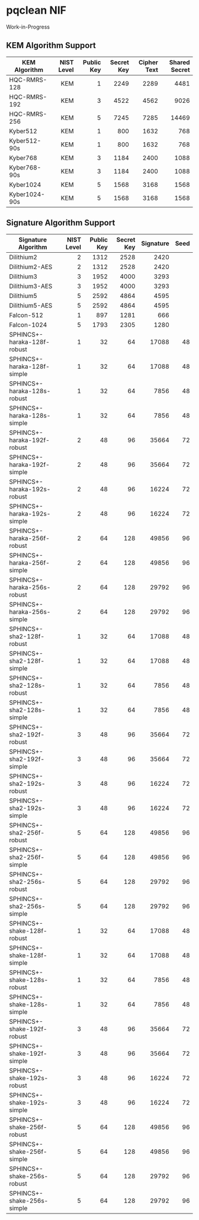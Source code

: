 # pqclean NIF

Work-in-Progress

## KEM Algorithm Support

| KEM Algorithm               | NIST Level    | Public Key | Secret Key | Cipher Text | Shared Secret |
| --------------------------- | -------------:| ----------:| ----------:| -----------:| -------------:|
| HQC-RMRS-128 | KEM | 1 | 2249 | 2289 | 4481 | 64 |
| HQC-RMRS-192 | KEM | 3 | 4522 | 4562 | 9026 | 64 |
| HQC-RMRS-256 | KEM | 5 | 7245 | 7285 | 14469 | 64 |
| Kyber512 | KEM | 1 | 800 | 1632 | 768 | 32 |
| Kyber512-90s | KEM | 1 | 800 | 1632 | 768 | 32 |
| Kyber768 | KEM | 3 | 1184 | 2400 | 1088 | 32 |
| Kyber768-90s | KEM | 3 | 1184 | 2400 | 1088 | 32 |
| Kyber1024 | KEM | 5 | 1568 | 3168 | 1568 | 32 |
| Kyber1024-90s | KEM | 5 | 1568 | 3168 | 1568 | 32 |

## Signature Algorithm Support

| Signature Algorithm         | NIST Level    | Public Key | Secret Key | Signature | Seed |
| --------------------------- | -------------:| ----------:| ----------:| ---------:| ----:|
| Dilithium2 | 2 | 1312 | 2528 | 2420 |  |
| Dilithium2-AES | 2 | 1312 | 2528 | 2420 |  |
| Dilithium3 | 3 | 1952 | 4000 | 3293 |  |
| Dilithium3-AES | 3 | 1952 | 4000 | 3293 |  |
| Dilithium5 | 5 | 2592 | 4864 | 4595 |  |
| Dilithium5-AES | 5 | 2592 | 4864 | 4595 |  |
| Falcon-512 | 1 | 897 | 1281 | 666 |  |
| Falcon-1024 | 5 | 1793 | 2305 | 1280 |  |
| SPHINCS+-haraka-128f-robust | 1 | 32 | 64 | 17088 | 48 |
| SPHINCS+-haraka-128f-simple | 1 | 32 | 64 | 17088 | 48 |
| SPHINCS+-haraka-128s-robust | 1 | 32 | 64 | 7856 | 48 |
| SPHINCS+-haraka-128s-simple | 1 | 32 | 64 | 7856 | 48 |
| SPHINCS+-haraka-192f-robust | 2 | 48 | 96 | 35664 | 72 |
| SPHINCS+-haraka-192f-simple | 2 | 48 | 96 | 35664 | 72 |
| SPHINCS+-haraka-192s-robust | 2 | 48 | 96 | 16224 | 72 |
| SPHINCS+-haraka-192s-simple | 2 | 48 | 96 | 16224 | 72 |
| SPHINCS+-haraka-256f-robust | 2 | 64 | 128 | 49856 | 96 |
| SPHINCS+-haraka-256f-simple | 2 | 64 | 128 | 49856 | 96 |
| SPHINCS+-haraka-256s-robust | 2 | 64 | 128 | 29792 | 96 |
| SPHINCS+-haraka-256s-simple | 2 | 64 | 128 | 29792 | 96 |
| SPHINCS+-sha2-128f-robust | 1 | 32 | 64 | 17088 | 48 |
| SPHINCS+-sha2-128f-simple | 1 | 32 | 64 | 17088 | 48 |
| SPHINCS+-sha2-128s-robust | 1 | 32 | 64 | 7856 | 48 |
| SPHINCS+-sha2-128s-simple | 1 | 32 | 64 | 7856 | 48 |
| SPHINCS+-sha2-192f-robust | 3 | 48 | 96 | 35664 | 72 |
| SPHINCS+-sha2-192f-simple | 3 | 48 | 96 | 35664 | 72 |
| SPHINCS+-sha2-192s-robust | 3 | 48 | 96 | 16224 | 72 |
| SPHINCS+-sha2-192s-simple | 3 | 48 | 96 | 16224 | 72 |
| SPHINCS+-sha2-256f-robust | 5 | 64 | 128 | 49856 | 96 |
| SPHINCS+-sha2-256f-simple | 5 | 64 | 128 | 49856 | 96 |
| SPHINCS+-sha2-256s-robust | 5 | 64 | 128 | 29792 | 96 |
| SPHINCS+-sha2-256s-simple | 5 | 64 | 128 | 29792 | 96 |
| SPHINCS+-shake-128f-robust | 1 | 32 | 64 | 17088 | 48 |
| SPHINCS+-shake-128f-simple | 1 | 32 | 64 | 17088 | 48 |
| SPHINCS+-shake-128s-robust | 1 | 32 | 64 | 7856 | 48 |
| SPHINCS+-shake-128s-simple | 1 | 32 | 64 | 7856 | 48 |
| SPHINCS+-shake-192f-robust | 3 | 48 | 96 | 35664 | 72 |
| SPHINCS+-shake-192f-simple | 3 | 48 | 96 | 35664 | 72 |
| SPHINCS+-shake-192s-robust | 3 | 48 | 96 | 16224 | 72 |
| SPHINCS+-shake-192s-simple | 3 | 48 | 96 | 16224 | 72 |
| SPHINCS+-shake-256f-robust | 5 | 64 | 128 | 49856 | 96 |
| SPHINCS+-shake-256f-simple | 5 | 64 | 128 | 49856 | 96 |
| SPHINCS+-shake-256s-robust | 5 | 64 | 128 | 29792 | 96 |
| SPHINCS+-shake-256s-simple | 5 | 64 | 128 | 29792 | 96 |
